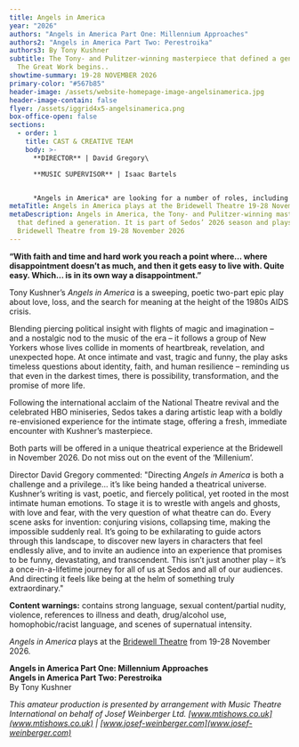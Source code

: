 ```yaml
---
title: Angels in America
year: "2026"
authors: "Angels in America Part One: Millennium Approaches"
authors2: "Angels in America Part Two: Perestroika"
authors3: By Tony Kushner
subtitle: The Tony- and Pulitzer-winning masterpiece that defined a generation.
  The Great Work begins..
showtime-summary: 19-28 NOVEMBER 2026
primary-color: "#567b85"
header-image: /assets/website-homepage-image-angelsinamerica.jpg
header-image-contain: false
flyer: /assets/iggrid4x5-angelsinamerica.png
box-office-open: false
sections:
  - order: 1
    title: CAST & CREATIVE TEAM
    body: >-
      **DIRECTOR** | David Gregory\

      **MUSIC SUPERVISOR** | Isaac Bartels


      *Angels in America* are looking for a number of roles, including an Assistant Director (preferably with experience in physical theatre / movement) and various Creative and Production roles. If you are interested, please email [production@sedos.co.uk](mailto:production@sedos.co.uk)
metaTitle: Angels in America plays at the Bridewell Theatre 19-28 November 2026
metaDescription: Angels in America, the Tony- and Pulitzer-winning masterpiece
  that defined a generation. It is part of Sedos’ 2026 season and plays at the
  Bridewell Theatre from 19-28 November 2026
---
```

**“With faith and time and hard work you reach a point where… where disappointment doesn’t as much, and then it gets easy to live with. Quite easy. Which… is in its own way a disappointment.”**

Tony Kushner’s *Angels in America* is a sweeping, poetic two-part epic play about love, loss, and the search for meaning at the height of the 1980s AIDS crisis. 

Blending piercing political insight with flights of magic and imagination – and a nostalgic nod to the music of the era – it follows a group of New Yorkers whose lives collide in moments of heartbreak, revelation, and unexpected hope. At once intimate and vast, tragic and funny, the play asks timeless questions about identity, faith, and human resilience – reminding us that even in the darkest times, there is possibility, transformation, and the promise of more life. 

Following the international acclaim of the National Theatre revival and the celebrated HBO miniseries, Sedos takes a daring artistic leap with a boldly re-envisioned experience for the intimate stage, offering a fresh, immediate encounter with Kushner’s masterpiece. 

Both parts will be offered in a unique theatrical experience at the Bridewell in November 2026. Do not miss out on the event of the ‘Millenium’.

Director David Gregory commented: "Directing *Angels in America* is both a challenge and a privilege… it’s like being handed a theatrical universe. Kushner’s writing is vast, poetic, and fiercely political, yet rooted in the most intimate human emotions. To stage it is to wrestle with angels and ghosts, with love and fear, with the very question of what theatre can do. Every scene asks for invention: conjuring visions, collapsing time, making the impossible suddenly real. It’s going to be exhilarating to guide actors through this landscape, to discover new layers in characters that feel endlessly alive, and to invite an audience into an experience that promises to be funny, devastating, and transcendent. This isn’t just another play – it’s a once-in-a-lifetime journey for all of us at Sedos and all of our audiences. And directing it feels like being at the helm of something truly extraordinary."

**Content warnings:** contains strong language, sexual content/partial nudity, violence, references to illness and death, drug/alcohol use, homophobic/racist language, and scenes of supernatual intensity.

*Angels in America* plays at the [Bridewell Theatre](<>) from 19-28 November 2026.

**Angels in America Part One: Millennium Approaches**\
**Angels in America Part Two: Perestroika**\
By Tony Kushner

*This amateur production is presented by arrangement with Music Theatre International on behalf of Josef Weinberger Ltd. [www.mtishows.co.uk](www.mtishows.co.uk) | [www.josef-weinberger.com](www.josef-weinberger.com)*
